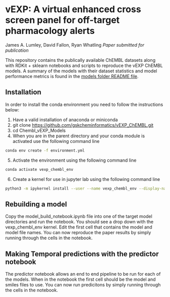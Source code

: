 # vEXP: A virtual enhanced cross screen panel for off-target pharmacology alerts

James A. Lumley, David Fallon, Ryan Whatling 
_Paper submitted for publication_

This repository contains the publically available ChEMBL datasets along with RDKit + sklearn notebooks and scripts to reproduce the vEXP ChEMBL models.  A summary of the models with their dataset statistics and model performance metrics is found in the [models folder README file](./models/README.md).


## Installation

In order to install the conda environment you need to follow the instructions below:

1) Have a valid installation of anaconda or miniconda
2) git clone https://github.com/gskcheminformatics/vEXP_ChEMBL.git
3) cd Chembl_vEXP_Models
4) When you are in the parent directory and your conda module is activated use the following command line

```bash
conda env create -f environment.yml
```

5) Activate the environment using the following command line

```bash
conda activate vexp_chembl_env
```

6) Create a kernel for use in jupyter lab using the following command line 

```bash
python3 -m ipykernel install --user --name vexp_chembl_env --display-name "vexp_chembl_env"
```

## Rebuilding a model

Copy the model_build_notebook.ipynb file into one of the target model directories and run the notebook.  You should see a drop down with the vexp_chembl_env kernel.  Edit the first cell that contains the model and model file names. You can now reproduce the paper results by simply running through the cells in the notebook.

## Making Temporal predictions with the predictor notebook

The predictor notebook allows an end to end pipeline to be run for each of the models. When in the notebook the first cell should be the model and smiles files to use.  You can now run predicitons by simply running through the cells in the notebook.
